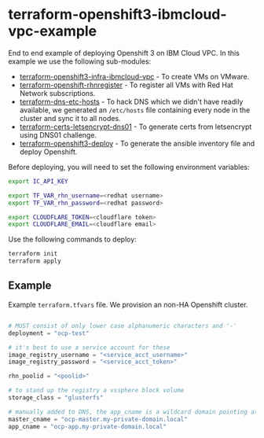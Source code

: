 # terraform-openshift3-ibmcloud-vpc-example

End to end example of deploying Openshift 3 on IBM Cloud VPC. In this example we use the following sub-modules:

* [terraform-openshift3-infra-ibmcloud-vpc](https://github.ibm.com/jkwong/terraform-openshift3-infra-ibmcloud-vpc) - To create VMs on VMware.
* [terraform-openshift-rhnregister](https://github.com/ibm-cloud-architecture/terraform-openshift-rhnregister) - To register all VMs with Red Hat Network subscriptions.
* [terraform-dns-etc-hosts](https://github.com/ibm-cloud-architecture/terraform-dns-etc-hosts) - To hack DNS which we didn't have readily available, we generated an `/etc/hosts` file containing every node in the cluster and sync it to all nodes.
* [terraform-certs-letsencrypt-dns01](https://github.com/ibm-cloud-architecture/terraform-certs-letsencrypt-dns01) - To generate certs from letsencrypt using DNS01 challenge.
* [terraform-openshift3-deploy](https://github.com/ibm-cloud-architecture/terraform-openshift3-deploy) - To generate the ansible inventory file and deploy Openshift.

Before deploying, you will need to set the following environment variables:

```bash
export IC_API_KEY

export TF_VAR_rhn_username=<redhat username>
export TF_VAR_rhn_password=<redhat password>

export CLOUDFLARE_TOKEN=<cloudflare token>
export CLOUDFLARE_EMAIL=<cloudflare email>

```

Use the following commands to deploy:

```bash
terraform init
terraform apply 
```

## Example

Example `terraform.tfvars` file.  We provision an non-HA Openshift cluster.

```terraform

# MUST consist of only lower case alphanumeric characters and '-'
deployment = "ocp-test"

# it's best to use a service account for these
image_registry_username = "<service_acct_username>"
image_registry_password = "<service_acct_token>"

rhn_poolid = "<poolid>"

# to stand up the registry a vssphere block volume
storage_class = "glusterfs" 

# manually added to DNS, the app_cname is a wildcard domain pointing at the infra node
master_cname = "ocp-master.my-private-domain.local"
app_cname = "ocp-app.my-private-domain.local"
```
